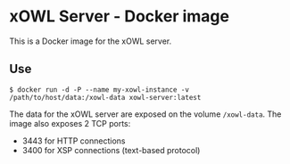 # xOWL Server - Docker image #

This is a Docker image for the xOWL server.

## Use ##

```
$ docker run -d -P --name my-xowl-instance -v /path/to/host/data:/xowl-data xowl-server:latest
```

The data for the xOWL server are exposed on the volume `/xowl-data`.
The image also exposes 2 TCP ports:

* 3443 for HTTP connections
* 3400 for XSP connections (text-based protocol)